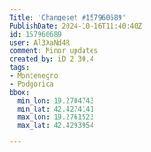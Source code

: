 ```yaml
---
Title: 'Changeset #157960689'
PublishDate: 2024-10-16T11:40:40Z
id: 157960689
user: Al3XaNd4R
comment: Minor updates
created_by: iD 2.30.4
tags:
- Montenegro
- Podgorica
bbox:
  min_lon: 19.2704743
  min_lat: 42.4274141
  max_lon: 19.2761523
  max_lat: 42.4293954

---
```

